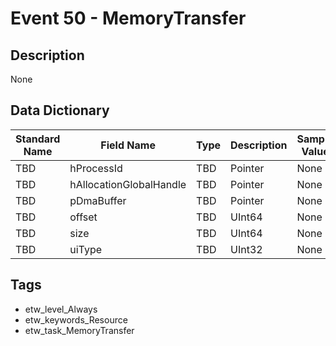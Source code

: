 # Event 50 - MemoryTransfer

## Description
None

## Data Dictionary
|Standard Name|Field Name|Type|Description|Sample Value|
|---|---|---|---|---|
|TBD|hProcessId|TBD|Pointer|None|None|
|TBD|hAllocationGlobalHandle|TBD|Pointer|None|None|
|TBD|pDmaBuffer|TBD|Pointer|None|None|
|TBD|offset|TBD|UInt64|None|None|
|TBD|size|TBD|UInt64|None|None|
|TBD|uiType|TBD|UInt32|None|None|

## Tags
* etw_level_Always
* etw_keywords_Resource
* etw_task_MemoryTransfer